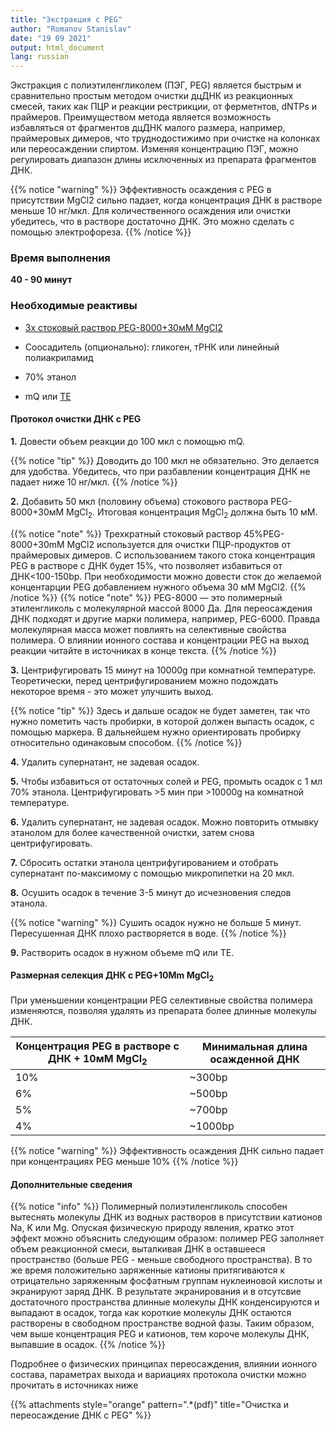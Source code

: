 ```yaml
---
title: "Экстракция c PEG"
author: "Romanov Stanislav"
date: "19 09 2021"
output: html_document
lang: russian
---
```


Экстракция c полиэтиленгликолем (ПЭГ, PEG) является быстрым и сравнительно простым методом очистки дцДНК из реакционных смесей, таких как ПЦР и реакции рестрикции, от ферметнтов, dNTPs и праймеров. Преимуществом метода является возможность избавляться от фрагментов дцДНК малого размера, например, праймеровых димеров, что труднодостижимо при очистке на колонках или переосаждении спиртом. Изменяя концентрацию ПЭГ, можно регулировать диапазон длины исключенных из препарата фрагментов ДНК.

{{% notice "warning" %}}
Эффективность осаждения с PEG в присутствии MgCl2 сильно падает, когда концентрация ДНК в растворе меньше 10 нг/мкл. Для количественного осаждения или очистки убедитесь, что в растворе достаточно ДНК. Это можно сделать с помощью электрофореза.
{{% /notice %}}

### Время выполнения

**40 - 90 минут**

### Необходимые реактивы

-   [3x стоковый раствор PEG-8000+30мМ MgCl2](/labreagents/buffers/peg)

-   Соосадитель (опционально): гликоген, тРНК или линейный полиакриламид

-   70% этанол

-   mQ или [TE](/labreagents/buffers/te)

#### Протокол очистки ДНК с PEG

**1.** Довести объем реакции до 100 мкл с помощью mQ.

{{% notice "tip" %}}
Доводить до 100 мкл не обязательно. Это делается для удобства. Убедитесь, что при разбавлении концентрация ДНК не падает ниже 10 нг/мкл.
{{% /notice %}}

**2.** Добавить 50 мкл (половину объема) стокового раствора PEG-8000+30мМ MgCl<sub>2</sub>. Итоговая концентрация MgCl<sub>2</sub> должна быть 10 мМ.

{{% notice "note" %}}
Трехкратный стоковый раствор 45%PEG-8000+30mM MgCl2 используется для очистки ПЦР-продуктов от праймеровых димеров. С использованием такого стока концентрация PEG в растворе с ДНК будет 15%, что позволяет избавиться от ДНК<100-150bp. При необходимости можно довести сток до желаемой концентарции PEG добавлением нужного объема 30 мМ MgCl2.
{{% /notice %}}
{{% notice "note" %}}
PEG-8000 — это полимерный этиленгликоль с молекулярной массой 8000 Да. Для переосаждения ДНК подходят и другие марки полимера, например, PEG-6000. Правда молекулярная масса может повлиять на селективные свойства полимера. О влиянии ионного состава и концентрации PEG на выход реакции читайте в источниках в конце текста.
{{% /notice %}}

**3.** Центрифугировать 15 минут на 10000g при комнатной температуре. Теоретически, перед центрифугированием можно подождать некоторое время - это может улучшить выход.

{{% notice "tip" %}}
Здесь и дальше осадок не будет заметен, так что нужно пометить часть пробирки, в которой должен выпасть осадок, с помощью маркера. В дальнейшем нужно ориентировать пробирку относительно одинаковым способом.
{{% /notice %}}

**4.** Удалить супернатант, не задевая осадок.

**5.** Чтобы избавиться от остаточных солей и PEG, промыть осадок с 1 мл 70% этанола. Центрифугировать &gt;5 мин при &gt;10000g на комнатной температуре.

**6.** Удалить супернатант, не задевая осадок. Можно повторить отмывку этанолом для более качественной очистки, затем снова центрифугировать.

**7.** Сбросить остатки этанола центрифугированием и отобрать супернатант по-максимому с помощью микропипетки на 20 мкл.

**8.** Осушить осадок в течение 3-5 минут до исчезновения следов этанола.

{{% notice "warning" %}}
Сушить осадок нужно не больше 5 минут. Пересушенная ДНК плохо растворяется в воде.
{{% /notice %}}

**9.** Растворить осадок в нужном объеме mQ или TE.

#### Размерная селекция ДНК с PEG+10Mm MgCl<sub>2</sub>

При уменьшении концентрации PEG селективные свойства полимера изменяются, позволяя удалять из препарата более длинные молекулы ДНК.

| Концентрация PEG в растворе с ДНК + 10мМ MgCl<sub>2</sub> | Минимальная длина осажденной ДНК |
|-----------------------------------------------------------|----------------------------------|
| 10%                                                       | \~300bp                          |
| 6%                                                        | \~500bp                          |
| 5%                                                        | \~700bp                          |
| 4%                                                        | \~1000bp                         |

{{% notice "warning" %}}
Эффективность осаждения ДНК сильно падает при концентрациях PEG меньше 10%
{{% /notice %}}

#### Дополнительные сведения

{{% notice "info" %}}
Полимерный полиэтиленгликоль способен вытеснять молекулы ДНК из водных растворов в присутствии катионов Na, K или Mg. Опуская физическую природу явления, кратко этот эффект можно объяснить следующим образом: полимер PEG заполняет объем реакционной смеси, выталкивая ДНК в оставшееся пространство (больше PEG - меньше свободного пространства). В то же время положительно заряженные катионы притягиваются к отрицательно заряженным фосфатным группам нуклеиновой кислоты и экранируют заряд ДНК. В результате экранирования и в отсутсвие достаточного пространства длинные молекулы ДНК конденсируются и выпадают в осадок, тогда как короткие молекулы ДНК остаются растворены в свободном пространстве водной фазы. Таким образом, чем выше концентрация PEG и катионов, тем короче молекулы ДНК, выпавшие в осадок.
{{% /notice %}}

Подробнее о физических принципах переосаждения, влиянии ионного состава, параметрах выхода и вариациях протокола очистки можно прочитать в источниках ниже

{{% attachments style="orange" pattern=".*(pdf)" title="Очистка и переосаждение ДНК с PEG" %}}
